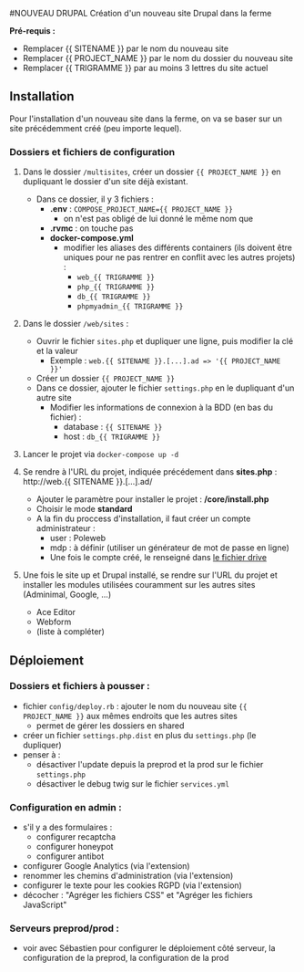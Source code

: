 #NOUVEAU DRUPAL
Création d'un nouveau site Drupal dans la ferme

**Pré-requis :**
- Remplacer {{ SITENAME }} par le nom du nouveau site
- Remplacer {{ PROJECT_NAME }} par le nom du dossier du nouveau site
- Remplacer {{ TRIGRAMME }} par au moins 3 lettres du site actuel

## Installation

Pour l'installation d'un nouveau site dans la ferme, on va se baser sur un site précédemment créé (peu importe lequel).

### Dossiers et fichiers de configuration

1. Dans le dossier `/multisites`, créer un dossier `{{ PROJECT_NAME }}` en dupliquant le dossier d'un site déjà existant.
    - Dans ce dossier, il y 3 fichiers :
        - **.env** : `COMPOSE_PROJECT_NAME={{ PROJECT_NAME }}`
            - on n'est pas obligé de lui donné le même nom que 
        - **.rvmc** : on touche pas
        - **docker-compose.yml**
            - modifier les aliases des différents containers (ils doivent être uniques pour ne pas rentrer en conflit avec les autres projets) :
                - `web_{{ TRIGRAMME }}`
                - `php_{{ TRIGRAMME }}`
                - `db_{{ TRIGRAMME }}`
                - `phpmyadmin_{{ TRIGRAMME }}`

2. Dans le dossier `/web/sites` :
    - Ouvrir le fichier `sites.php` et dupliquer une ligne, puis modifier la clé et la valeur
        - Exemple : `web.{{ SITENAME }}.[...].ad => '{{ PROJECT_NAME }}'`
    - Créer un dossier `{{ PROJECT_NAME }}`
    - Dans ce dossier, ajouter le fichier `settings.php` en le dupliquant d'un autre site
        - Modifier les informations de connexion à la BDD (en bas du fichier) : 
            - database : `{{ SITENAME }}`
            - host : `db_{{ TRIGRAMME }}`

3. Lancer le projet via `docker-compose up -d`

4. Se rendre à l'URL du projet, indiquée précédement dans **sites.php** : 
http://web.{{ SITENAME }}.[...].ad/
    - Ajouter le paramètre pour installer le projet : **/core/install.php**
    - Choisir le mode **standard**
    - A la fin du proccess d'installation, il faut créer un compte administrateur : 
        - user : Poleweb
        - mdp : à définir (utiliser un générateur de mot de passe en ligne)
        - Une fois le compte créé, le renseigné dans [le fichier drive](https://docs.google.com/spreadsheets/d/1CDImdpjfhHTQ7QIl8nPDTH2E4YMK95f3pVr4VcF04eo/edit?usp=drive_web&ouid=115862130752555752839)

5. Une fois le site up et Drupal installé, se rendre sur l'URL du projet et installer les modules utilisées couramment 
sur les autres sites (Adminimal, Google, ...)
    - Ace Editor
    - Webform
    - (liste à compléter)

## Déploiement

### Dossiers et fichiers à pousser :

- fichier `config/deploy.rb` : ajouter le nom du nouveau site `{{ PROJECT_NAME }}` aux mêmes endroits que les autres sites
    - permet de gérer les dossiers en shared
- créer un fichier `settings.php.dist` en plus du `settings.php` (le dupliquer)
- penser à :
    - désactiver l'update depuis la preprod et la prod sur le fichier `settings.php`
    - désactiver le debug twig sur le fichier `services.yml`

### Configuration en admin :

- s'il y a des formulaires :
    - configurer recaptcha
    - configurer honeypot
    - configurer antibot
- configurer Google Analytics (via l'extension)
- renommer les chemins d'administration (via l'extension)
- configurer le texte pour les cookies RGPD (via l'extension)
- décocher : "Agréger les fichiers CSS" et "Agréger les fichiers JavaScript"


### Serveurs preprod/prod :

- voir avec Sébastien pour configurer le déploiement côté serveur, la configuration de la preprod, la configuration de la prod